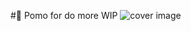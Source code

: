 #🍅 Pomo for do more WIP
![cover image](https://github.com/Alonso-Pablo/pomo-do-more/tree/master/public/og.png "Design in Figma")